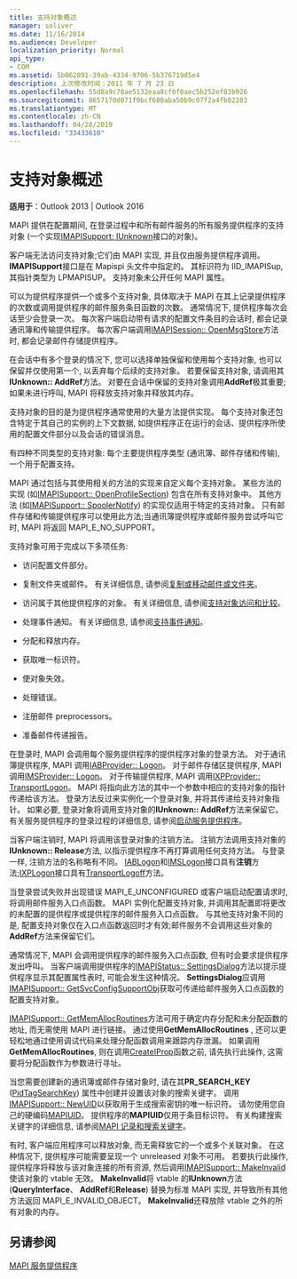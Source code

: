 ```yaml
---
title: 支持对象概述
manager: soliver
ms.date: 11/16/2014
ms.audience: Developer
localization_priority: Normal
api_type:
- COM
ms.assetid: 5b062891-39ab-4334-9706-5b376719d5e4
description: 上次修改时间：2011 年 7 月 23 日
ms.openlocfilehash: 55d8a9c78ae5132eaa8cf0f0aec5b252ef83b926
ms.sourcegitcommit: 8657170d071f9bcf680aba50b9c07f2a4fb82283
ms.translationtype: MT
ms.contentlocale: zh-CN
ms.lasthandoff: 04/28/2019
ms.locfileid: "33433610"
---
```

# <a name="support-object-overview"></a>支持对象概述

  
  
**适用于**：Outlook 2013 | Outlook 2016 
  
MAPI 提供在配置期间, 在登录过程中和所有邮件服务的所有服务提供程序的支持对象 (一个实现[IMAPISupport: IUnknown](imapisupportiunknown.md)接口的对象)。 
  
客户端无法访问支持对象;它们由 MAPI 实现, 并且仅由服务提供程序调用。 **IMAPISupport**接口是在 Mapispi 头文件中指定的。 其标识符为 IID_IMAPISup, 其指针类型为 LPMAPISUP。 支持对象未公开任何 MAPI 属性。 
  
可以为提供程序提供一个或多个支持对象, 具体取决于 MAPI 在其上记录提供程序的次数或调用提供程序的邮件服务条目函数的次数。 通常情况下, 提供程序每次会话至少会登录一次。 每次客户端启动带有请求的配置文件条目的会话时, 都会记录通讯簿和传输提供程序。 每次客户端调用[IMAPISession:: OpenMsgStore](imapisession-openmsgstore.md)方法时, 都会记录邮件存储提供程序。 
  
在会话中有多个登录的情况下, 您可以选择单独保留和使用每个支持对象, 也可以保留并仅使用第一个, 以丢弃每个后续的支持对象。 若要保留支持对象, 请调用其**IUnknown:: AddRef**方法。 对要在会话中保留的支持对象调用**AddRef**极其重要;如果未进行呼叫, MAPI 将释放支持对象并释放其内存。 
  
支持对象的目的是为提供程序通常使用的大量方法提供实现。 每个支持对象还包含特定于其自己的实例的上下文数据, 如提供程序正在运行的会话、提供程序所使用的配置文件部分以及会话的错误消息。 
  
有四种不同类型的支持对象: 每个主要提供程序类型 (通讯簿、邮件存储和传输), 一个用于配置支持。 
  
MAPI 通过包括与其使用相关的方法的实现来自定义每个支持对象。 某些方法的实现 (如[IMAPISupport:: OpenProfileSection](imapisupport-openprofilesection.md)) 包含在所有支持对象中。 其他方法 (如[IMAPISupport:: SpoolerNotify](imapisupport-spoolernotify.md)) 的实现仅适用于特定的支持对象。 只有邮件存储和传输提供程序可以使用此方法;当通讯簿提供程序或邮件服务尝试呼叫它时, MAPI 将返回 MAPI_E_NO_SUPPORT。
  
支持对象可用于完成以下多项任务:
  
- 访问配置文件部分。
    
- 复制文件夹或邮件。 有关详细信息, 请参阅[复制或移动邮件或文件夹](copying-or-moving-a-message-or-a-folder.md)。
    
- 访问属于其他提供程序的对象。 有关详细信息, 请参阅[支持对象访问和比较](supporting-object-access-and-comparison.md)。 
    
- 处理事件通知。 有关详细信息, 请参阅[支持事件通知](supporting-event-notification.md)。
    
- 分配和释放内存。
    
- 获取唯一标识符。
    
- 使对象失效。
    
- 处理错误。
    
- 注册邮件 preprocessors。 
    
- 准备邮件传递报告。 
    
在登录时, MAPI 会调用每个服务提供程序的提供程序对象的登录方法。 对于通讯簿提供程序, MAPI 调用[IABProvider:: Logon](iabprovider-logon.md)。 对于邮件存储区提供程序, MAPI 调用[IMSProvider:: Logon](imsprovider-logon.md)。 对于传输提供程序, MAPI 调用[IXPProvider:: TransportLogon](ixpprovider-transportlogon.md)。 MAPI 将指向此方法的其中一个参数中相应的支持对象的指针传递给该方法。 登录方法反过来实例化一个登录对象, 并将其传递给支持对象指针。 如果必要, 登录对象将调用支持对象的**IUnknown:: AddRef**方法来保留它。 有关服务提供程序的登录过程的详细信息, 请参阅[启动服务提供程序](starting-a-service-provider.md)。
  
当客户端注销时, MAPI 将调用该登录对象的注销方法。 注销方法调用支持对象的**IUnknown:: Release**方法, 以指示提供程序不再打算调用任何支持方法。 与登录一样, 注销方法的名称略有不同。 [IABLogon](iablogoniunknown.md)和[IMSLogon](imslogoniunknown.md)接口具有**注销**方法;[IXPLogon](ixplogoniunknown.md)接口具有[TransportLogoff](ixplogon-transportlogoff.md)方法。 
  
当登录尝试失败并出现错误 MAPI_E_UNCONFIGURED 或客户端启动配置请求时, 将调用邮件服务入口点函数。 MAPI 实例化配置支持对象, 并调用其配置即将更改的未配置的提供程序或提供程序的邮件服务入口点函数。 与其他支持对象不同的是, 配置支持对象仅在入口点函数返回时才有效;邮件服务不会调用这些对象的**AddRef**方法来保留它们。 
  
通常情况下, MAPI 会调用提供程序的邮件服务入口点函数, 但有时会要求提供程序发出呼叫。 当客户端调用提供程序的[IMAPIStatus:: SettingsDialog](imapistatus-settingsdialog.md)方法以提示提供程序显示其配置属性表时, 可能会发生这种情况。 **SettingsDialog**应调用[IMAPISupport:: GetSvcConfigSupportObj](imapisupport-getsvcconfigsupportobj.md)获取可传递给邮件服务入口点函数的配置支持对象。 
  
[IMAPISupport:: GetMemAllocRoutines](imapisupport-getmemallocroutines.md)方法可用于确定内存分配和未分配函数的地址, 而无需使用 MAPI 进行链接。 通过使用**GetMemAllocRoutines** , 还可以更轻松地通过使用调试代码来处理分配函数调用来跟踪内存泄漏。 如果调用**GetMemAllocRoutines**, 则在调用[CreateIProp](createiprop.md)函数之前, 请先执行此操作, 这需要将分配函数作为参数进行寻址。 
  
当您需要创建新的通讯簿或邮件存储对象时, 请在其**PR_SEARCH_KEY** ([PidTagSearchKey](pidtagsearchkey-canonical-property.md)) 属性中创建并设置该对象的搜索关键字。 调用[IMAPISupport:: NewUID](imapisupport-newuid.md)以获取用于生成搜索密钥的唯一标识符。 请勿使用您自己的硬编码[MAPIUID](mapiuid.md)。 提供程序的**MAPIUID**仅用于条目标识符。 有关构建搜索关键字的详细信息, 请参阅[MAPI 记录和搜索关键字](mapi-record-and-search-keys.md)。
  
有时, 客户端应用程序可以释放对象, 而无需释放它的一个或多个关联对象。 在这种情况下, 提供程序可能需要呈现一个 unreleased 对象不可用。 若要执行此操作, 提供程序将释放与该对象连接的所有资源, 然后调用[IMAPISupport:: MakeInvalid](imapisupport-makeinvalid.md)使该对象的 vtable 无效。 **MakeInvalid**将 vtable 的**IUnknown**方法 (**QueryInterface**、 **AddRef**和**Release**) 替换为标准 MAPI 实现, 并导致所有其他方法返回 MAPI_E_INVALID_OBJECT。 **MakeInvalid**还释放除 vtable 之外的所有对象的内存。 
  
## <a name="see-also"></a>另请参阅



[MAPI 服务提供程序](mapi-service-providers.md)

